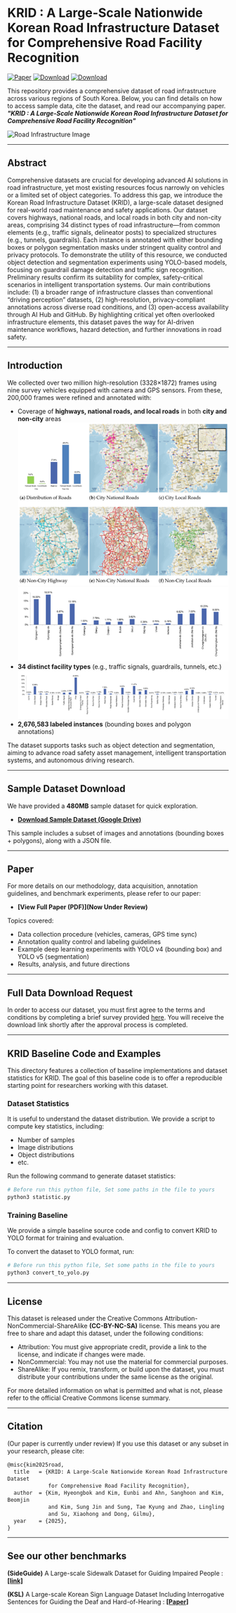 # KRID : A Large-Scale Nationwide Korean Road Infrastructure Dataset for Comprehensive Road Facility Recognition

[![Paper](https://img.shields.io/badge/Paper-UnderReview-black?style=for-the-badge&logo=adobeacrobatreader)](https://drive.google.com/file/d/1BAdLggaiQaVZGeg28dY7paguXNcEV-lX/view?usp=drive_link)
[![Download](https://img.shields.io/badge/Download-Sample(480MB)-blue?style=for-the-badge&logo=databricks)](https://drive.google.com/file/d/1BAdLggaiQaVZGeg28dY7paguXNcEV-lX/view?usp=drive_link)
[![Download](https://img.shields.io/badge/Download-Full-blue?style=for-the-badge&logo=github)](https://forms.gle/HFojMyLaLR9CSA6Q7)


This repository provides a comprehensive dataset of road infrastructure across various regions of South Korea. Below, you can find details on how to access sample data, cite the dataset, and read our accompanying paper. _**"KRID : A Large-Scale Nationwide Korean Road Infrastructure Dataset for Comprehensive Road Facility Recognition"**_


![Road Infrastructure Image](img/main.png)

---

## Abstract
Comprehensive datasets are crucial for developing advanced AI solutions in road infrastructure, yet most existing resources focus narrowly on vehicles or a limited set of object categories. To address this gap, we introduce the Korean Road Infrastructure Dataset (KRID), a large-scale dataset designed for real-world road maintenance and safety applications. Our dataset covers highways, national roads, and local roads in both city and non-city areas, comprising 34 distinct types of road infrastructure—from common elements (e.g., traffic signals, delineator posts) to specialized structures (e.g., tunnels, guardrails). Each instance is annotated with either bounding boxes or polygon segmentation masks under stringent quality control and privacy protocols. To demonstrate the utility of this resource, we conducted object detection and segmentation experiments using YOLO-based models, focusing on guardrail damage detection and traffic sign recognition. Preliminary results confirm its suitability for complex, safety-critical scenarios in intelligent transportation systems.
Our main contributions include: (1) a broader range of infrastructure classes than conventional “driving perception” datasets, (2) high-resolution, privacy-compliant annotations across diverse road conditions, and (3) open-access availability through AI Hub and GitHub. By highlighting critical yet often overlooked infrastructure elements, this dataset paves the way for AI-driven maintenance workflows, hazard detection, and further innovations in road safety.

---

## Introduction
We collected over two million high-resolution (3328×1872) frames using nine survey vehicles equipped with camera and GPS sensors. From these, 200,000 frames were refined and annotated with:
- Coverage of **highways, national roads, and local roads** in both **city and non-city** areas
![Coverage of Road](img/map.png)
![Region Distribution](img/Region_Distribution.png)
- **34 distinct facility types** (e.g., traffic signals, guardrails, tunnels, etc.)
![Road Facility](img/Road_Facility.png)
- **2,676,583 labeled instances** (bounding boxes and polygon annotations)

The dataset supports tasks such as object detection and segmentation, aiming to advance road safety asset management, intelligent transportation systems, and autonomous driving research.

---

## Sample Dataset Download
We have provided a **480MB** sample dataset for quick exploration.

- **[Download Sample Dataset (Google Drive)](https://drive.google.com/file/d/1BAdLggaiQaVZGeg28dY7paguXNcEV-lX/view?usp=drive_link)**

This sample includes a subset of images and annotations (bounding boxes + polygons), along with a JSON file. 

---

## Paper
For more details on our methodology, data acquisition, annotation guidelines, and benchmark experiments, please refer to our paper:

- **[View Full Paper (PDF)](Now Under Review)**

Topics covered:
- Data collection procedure (vehicles, cameras, GPS time sync)
- Annotation quality control and labeling guidelines
- Example deep learning experiments with YOLO v4 (bounding box) and YOLO v5 (segmentation)
- Results, analysis, and future directions

---
## Full Data Download Request
In order to access our dataset, you must first agree to the terms and conditions by completing a brief survey provided [here](https://forms.gle/HFojMyLaLR9CSA6Q7). You will receive the download link shortly after the approval process is completed.

---

## KRID Baseline Code and Examples

This directory features a collection of baseline implementations and dataset statistics for KRID. The goal of this baseline code is to offer a reproducible starting point for researchers working with this dataset.

### Dataset Statistics

It is useful to understand the dataset distribution. We provide a script to compute key statistics, including:
* Number of samples
* Image distributions
* Object distributions
* etc.

Run the following command to generate dataset statistics:
```bash
# Before run this python file, Set some paths in the file to yours
python3 statistic.py
```

### Training Baseline
We provide a simple baseline source code and config to convert KRID to YOLO format for training and evaluation. 

To convert the dataset to YOLO format, run:
```bash
# Before run this python file, Set some paths in the file to yours
python3 convert_to_yolo.py
```

---

## License
This dataset is released under the Creative Commons Attribution-NonCommercial-ShareAlike **(CC-BY-NC-SA)** license. 
This means you are free to share and adapt this dataset, under the following conditions:
- Attribution: You must give appropriate credit, provide a link to the license, and indicate if changes were made.
- NonCommercial: You may not use the material for commercial purposes.
- ShareAlike: If you remix, transform, or build upon the dataset, you must distribute your contributions under the same license as the original.

For more detailed information on what is permitted and what is not, please refer to the official Creative Commons license summary.

---

## Citation
(Our paper is currently under review) 
If you use this dataset or any subset in your research, please cite:
```
@misc{kim2025road,
  title   = {KRID: A Large-Scale Nationwide Korean Road Infrastructure Dataset 
             for Comprehensive Road Facility Recognition},
  author  = {Kim, Hyeongbok and Kim, Eunbi and Ahn, Sanghoon and Kim, Beomjin 
             and Kim, Sung Jin and Sung, Tae Kyung and Zhao, Lingling 
             and Su, Xiaohong and Dong, Gilmu},
  year    = {2025},
}

```
---

## See our other benchmarks
**(SideGuide)** A Large-scale Sidewalk Dataset for Guiding Impaired People :  **[[link]](https://ytaek-oh.github.io/sideguide)** 

**(KSL)** A Large-scale Korean Sign Language Dataset Including Interrogative Sentences for Guiding the Deaf and Hard-of-Hearing : **[[Paper]](https://ieeexplore.ieee.org/stamp/stamp.jsp?arnumber=9667011&casa_token=zyEKXJS-_sAAAAAA:dX9P6xi3GU09m88bAaLnM-ddaAo4OnEvI2GNlIeWJLUm3C5HCrBtHaj0iLqF6KdSrz9SmO63my0&tag=1)**
